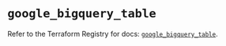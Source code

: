 # `google_bigquery_table`

Refer to the Terraform Registry for docs: [`google_bigquery_table`](https://registry.terraform.io/providers/hashicorp/google/5.35.0/docs/resources/bigquery_table).
